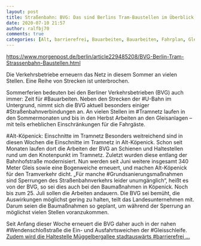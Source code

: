 ```yaml
---
layout: post
title: Straßenbahn: BVG: Das sind Berlins Tram-Baustellen im Überblick, aus Berliner Morgenpost
date: 2020-07-10 21:57
author: ralfbj70
comments: true
categories: [Alt, barrierefrei, Bauarbeiten, Bauarbeiten, Fahrplan, Gleisschleife, Grundsanierungsmaßnahmen, Infrastruktur, Straßenbahn, Straßenbahnverbindungen, Tramnetz, Wendenschloßstraße]
---
```

https://www.morgenpost.de/berlin/article229485208/BVG-Berlin-Tram-Strassenbahn-Baustellen.html

Die Verkehrsbetriebe erneuern das Netz in diesem Sommer an vielen Stellen. Eine Reihe von Strecken ist unterbrochen.

Sommerferien bedeuten bei den Berliner Verkehrsbetrieben (BVG) auch immer: Zeit für #Bauarbeiten. Neben den Strecken der #U-Bahn im Untergrund, nimmt sich die BVG aktuell besonders einiger #Straßenbahnverbindungen an. An vielen Stellen im #Tramnetz laufen in den Sommermonaten und bis in den Herbst Arbeiten an den Gleisanlagen – mit teils erheblichen Einschränkungen für die Fahrgäste.

#Alt-Köpenick: Einschnitte im Tramnetz
Besonders weitreichend sind in diesen Wochen die Einschnitte im Tramnetz in Alt-Köpenick. Schon seit Monaten laufen dort die Arbeiten der BVG an Schienen und Haltestellen rund um den Knotenpunkt im Tramnetz. Zuletzt wurden diese entlang der Bahnhofstraße modernisiert. Nun werden seit Juni weitere insgesamt 340 Meter Gleis sowie eine Bogenweiche erneuert, und machen Alt-Köpenick für den Tramverkehr dicht. „Für manche #Grundsanierungsmaßnahmen sind Sperrungen des Straßenbahnverkehrs leider unumgänglich“, heißt es von der BVG, so sei dies auch bei den Baumaßnahmen in Köpenick. Noch bis zum 25. Juli sollen die Arbeiten andauern. Die BVG sei bemüht, die Auswirkungen möglichst gering zu halten, teilt das Landesunternehmen mit. Darum seien die Baumaßnahmen so geplant, um während der Sperrung an möglichst vielen Stellen voranzukommen.

Seit Anfang dieser Woche erneuert die BVG daher auch in der nahen #Wendenschloßstraße die Ein- und Ausfahrtsweichen der #Gleisschleife. <a href="https://www.morgenpost.de/berlin/article229485208/BVG-Berlin-Tram-Strassenbahn-Baustellen.html">Zudem wird die Haltestelle Müggelbergallee stadtauswärts #barrierefrei ...</a>
